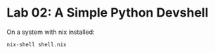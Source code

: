 # Lab 02: A Simple Python Devshell

On a system with nix installed:
```bash
nix-shell shell.nix
```
